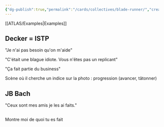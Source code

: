 ```yaml
---
{"dg-publish":true,"permalink":"/cards/collectives/blade-runner/","created":"2022-12-13T22:16:55.804+01:00","updated":"2023-01-14T00:47:40.151+01:00"}
---
```


[[ATLAS/Examples\|Examples]]

## Decker = ISTP

"Je n'ai pas besoin qu'on m'aide" 

"C'était une blague idiote. Vous n'êtes pas un replicant" 

"Ça fait partie du business" 

Scène où il cherche un indice sur la photo : progression (avancer, tâtonner) 

## JB Bach 
"Ceux sont mes amis je les ai faits."

## 
Montre moi de quoi tu es fait
